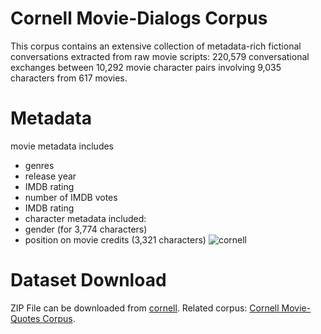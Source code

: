 # Cornell Movie-Dialogs Corpus
This corpus contains an extensive collection of metadata-rich fictional conversations extracted from raw movie scripts: 220,579 conversational exchanges between 10,292 movie character pairs involving 9,035 characters from 617 movies.

# Metadata
movie metadata includes
- genres
- release year
- IMDB rating
- number of IMDB votes
- IMDB rating
- character metadata included:
- gender (for 3,774 characters)
- position on movie credits (3,321 characters)
![cornell](https://miro.medium.com/max/2416/1*0zi_agcEXRDs6UAkN6QP8g.jpeg)

# Dataset Download
ZIP File can be downloaded from [cornell](http://www.cs.cornell.edu/~cristian/data/cornell_movie_dialogs_corpus.zip). Related corpus: [Cornell Movie-Quotes Corpus](https://www.cs.cornell.edu/~cristian/memorability.html).
